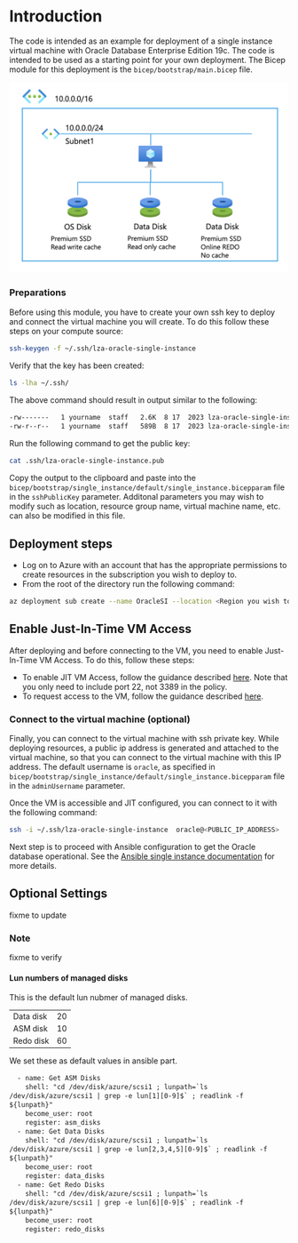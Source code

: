 # Introduction

The code is intended as an example for deployment of a single instance virtual machine with Oracle Database Enterprise Edition 19c. The code is intended to be used as a starting point for your own deployment. The Bicep module for this deployment is the `bicep/bootstrap/main.bicep` file.

![Single VM](media/single_vm.png)

### Preparations

Before using this module, you have to create your own ssh key to deploy and connect the virtual machine you will create. To do this follow these steps on your compute source:

```bash
ssh-keygen -f ~/.ssh/lza-oracle-single-instance
```

Verify that the key has been created:

```bash
ls -lha ~/.ssh/
```

The above command should result in output similar to the following:

```bash
-rw-------   1 yourname  staff   2.6K  8 17  2023 lza-oracle-single-instance
-rw-r--r--   1 yourname  staff   589B  8 17  2023 lza-oracle-single-instance.pub
```

Run the following command to get the public key:

```bash
cat .ssh/lza-oracle-single-instance.pub
```

Copy the output to the clipboard and paste into the `bicep/bootstrap/single_instance/default/single_instance.bicepparam` file in the `sshPublicKey` parameter.
Additonal parameters you may wish to modify such as location, resource group name, virtual machine name, etc. can also be modified in this file.

## Deployment steps

- Log on to Azure with an account that has the appropriate permissions to create resources in the subscription you wish to deploy to.
- From the root of the directory run the following command:

```bash
az deployment sub create --name OracleSI --location <Region you wish to deploy to> --template-file main.bicep --parameters single_instance/default/single_instance.bicepparam
```

## Enable Just-In-Time VM Access

After deploying and before connecting to the VM, you need to enable Just-In-Time VM Access. To do this, follow these steps:

- To enable JIT VM Access, follow the guidance described [here](https://learn.microsoft.com/en-us/azure/defender-for-cloud/just-in-time-access-usage#enable-jit-on-your-vms-using-powershell). Note that you only need to include port 22, not 3389 in the policy.
- To request access to the VM, follow the guidance described [here](https://learn.microsoft.com/en-us/azure/defender-for-cloud/just-in-time-access-usage#request-access-to-a-jit-enabled-vm-using-powershell).

### Connect to the virtual machine (optional)

Finally, you can connect to the virtual machine with ssh private key. While deploying resources, a public ip address is generated and attached to the virtual machine, so that you can connect to the virtual machine with this IP address. The default username is `oracle`, as specified in `bicep/bootstrap/single_instance/default/single_instance.bicepparam` file in the `adminUsername` parameter.

Once the VM is accessible and JIT configured, you can connect to it with the following command:

```bash
ssh -i ~/.ssh/lza-oracle-single-instance  oracle@<PUBLIC_IP_ADDRESS>
```

Next step is to proceed with Ansible configuration to get the Oracle database operational. See the [Ansible single instance documentation](ANSIBLE-SI.md) for more details.

## Optional Settings


fixme to update

### Note
fixme to verify
#### Lun numbers of managed disks

This is the default lun nubmer of managed disks.

|           |     |
| :-------- | :-- |
| Data disk | 20  |
| ASM disk  | 10  |
| Redo disk | 60  |

We set these as default values in ansible part.

```ansible
  - name: Get ASM Disks
    shell: "cd /dev/disk/azure/scsi1 ; lunpath=`ls /dev/disk/azure/scsi1 | grep -e lun[1][0-9]$` ; readlink -f ${lunpath}"
    become_user: root
    register: asm_disks
  - name: Get Data Disks
    shell: "cd /dev/disk/azure/scsi1 ; lunpath=`ls /dev/disk/azure/scsi1 | grep -e lun[2,3,4,5][0-9]$` ; readlink -f ${lunpath}"
    become_user: root
    register: data_disks
  - name: Get Redo Disks
    shell: "cd /dev/disk/azure/scsi1 ; lunpath=`ls /dev/disk/azure/scsi1 | grep -e lun[6][0-9]$` ; readlink -f ${lunpath}"
    become_user: root
    register: redo_disks
```
